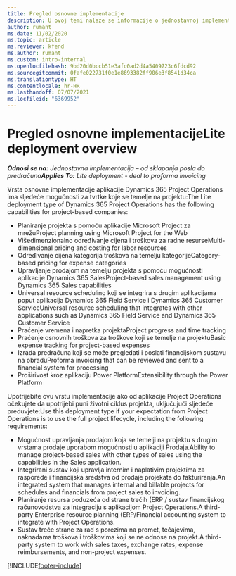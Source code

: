 ```yaml
---
title: Pregled osnovne implementacije
description: U ovoj temi nalaze se informacije o jednostavnoj implementaciji aplikacije Dynamics 365 Project Operations.
author: rumant
ms.date: 11/02/2020
ms.topic: article
ms.reviewer: kfend
ms.author: rumant
ms.custom: intro-internal
ms.openlocfilehash: 9bd20d0bccb51e3afc0ad2d4a5409723c6fdcd92
ms.sourcegitcommit: 0fafe022731f0e1e8693382ff906e3f8541d34ca
ms.translationtype: HT
ms.contentlocale: hr-HR
ms.lasthandoff: 07/07/2021
ms.locfileid: "6369952"
---
```

# <a name="lite-deployment-overview"></a><span data-ttu-id="04750-103">Pregled osnovne implementacije</span><span class="sxs-lookup"><span data-stu-id="04750-103">Lite deployment overview</span></span>

<span data-ttu-id="04750-104">_**Odnosi se na:** Jednostavna implementacija – od sklapanja posla do predračuna_</span><span class="sxs-lookup"><span data-stu-id="04750-104">_**Applies To:** Lite deployment - deal to proforma invoicing_</span></span>

<span data-ttu-id="04750-105">Vrsta osnovne implementacije aplikacije Dynamics 365 Project Operations ima sljedeće mogućnosti za tvrtke koje se temelje na projektu:</span><span class="sxs-lookup"><span data-stu-id="04750-105">The Lite deployment type of Dynamics 365 Project Operations has the following capabilities for project-based companies:</span></span>

- <span data-ttu-id="04750-106">Planiranje projekta s pomoću aplikacije Microsoft Project za mrežu</span><span class="sxs-lookup"><span data-stu-id="04750-106">Project planning using Microsoft Project for the Web</span></span>
- <span data-ttu-id="04750-107">Višedimenzionalno određivanje cijena i troškova za radne resurse</span><span class="sxs-lookup"><span data-stu-id="04750-107">Multi-dimensional pricing and costing for labor resources</span></span>
- <span data-ttu-id="04750-108">Određivanje cijena kategorija troškova na temelju kategorije</span><span class="sxs-lookup"><span data-stu-id="04750-108">Category-based pricing for expense categories</span></span>
- <span data-ttu-id="04750-109">Upravljanje prodajom na temelju projekta s pomoću mogućnosti aplikacije Dynamics 365 Sales</span><span class="sxs-lookup"><span data-stu-id="04750-109">Project-based sales management using Dynamics 365 Sales capabilities</span></span>
- <span data-ttu-id="04750-110">Universal resource scheduling koji se integrira s drugim aplikacijama poput aplikacija Dynamics 365 Field Service i Dynamics 365 Customer Service</span><span class="sxs-lookup"><span data-stu-id="04750-110">Universal resource scheduling that integrates with other applications such as Dynamics 365 Field Service and Dynamics 365 Customer Service</span></span>
- <span data-ttu-id="04750-111">Praćenje vremena i napretka projekta</span><span class="sxs-lookup"><span data-stu-id="04750-111">Project progress and time tracking</span></span>
- <span data-ttu-id="04750-112">Praćenje osnovnih troškova za troškove koji se temelje na projektu</span><span class="sxs-lookup"><span data-stu-id="04750-112">Basic expense tracking for project-based expenses</span></span>
- <span data-ttu-id="04750-113">Izrada predračuna koji se može pregledati i poslati financijskom sustavu na obradu</span><span class="sxs-lookup"><span data-stu-id="04750-113">Proforma invoicing that can be reviewed and sent to a financial system for processing</span></span>
- <span data-ttu-id="04750-114">Proširivost kroz aplikaciju Power Platform</span><span class="sxs-lookup"><span data-stu-id="04750-114">Extensibility through the Power Platform</span></span>

<span data-ttu-id="04750-115">Upotrijebite ovu vrstu implementacije ako od aplikacije Project Operations očekujete da upotrijebi puni životni ciklus projekta, uključujući sljedeće preduvjete:</span><span class="sxs-lookup"><span data-stu-id="04750-115">Use this deployment type if your expectation from Project Operations is to use the full project lifecycle, including the following requirements:</span></span>

- <span data-ttu-id="04750-116">Mogućnost upravljanja prodajom koja se temelji na projektu s drugim vrstama prodaje uporabom mogućnosti u aplikaciji Prodaja.</span><span class="sxs-lookup"><span data-stu-id="04750-116">Ability to manage project-based sales with other types of sales using the capabilities in the Sales application.</span></span>
- <span data-ttu-id="04750-117">Integrirani sustav koji upravlja internim i naplativim projektima za rasporede i financijska sredstva od prodaje projekata do fakturiranja.</span><span class="sxs-lookup"><span data-stu-id="04750-117">An integrated system that manages internal and billable projects for schedules and financials from project sales to invoicing.</span></span>
- <span data-ttu-id="04750-118">Planiranje resursa poduzeća od strane trećih (ERP / sustav financijskog računovodstva za integraciju s aplikacijom Project Operations.</span><span class="sxs-lookup"><span data-stu-id="04750-118">A third-party Enterprise resource planning (ERP/Financial accounting system to integrate with Project Operations.</span></span>
- <span data-ttu-id="04750-119">Sustav treće strane za rad s porezima na promet, tečajevima, naknadama troškova i troškovima koji se ne odnose na projekt.</span><span class="sxs-lookup"><span data-stu-id="04750-119">A third-party system to work with sales taxes, exchange rates, expense reimbursements, and non-project expenses.</span></span>


[!INCLUDE[footer-include](../includes/footer-banner.md)]